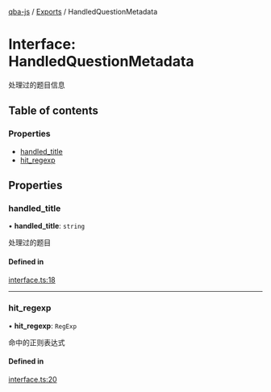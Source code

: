 [qba-js](../README.md) / [Exports](../modules.md) / HandledQuestionMetadata

# Interface: HandledQuestionMetadata

处理过的题目信息

## Table of contents

### Properties

- [handled\_title](HandledQuestionMetadata.md#handled_title)
- [hit\_regexp](HandledQuestionMetadata.md#hit_regexp)

## Properties

### handled\_title

• **handled\_title**: `string`

处理过的题目

#### Defined in

[interface.ts:18](https://github.com/enncy/qba-js/blob/cefa56e/src/interface.ts#L18)

___

### hit\_regexp

• **hit\_regexp**: `RegExp`

命中的正则表达式

#### Defined in

[interface.ts:20](https://github.com/enncy/qba-js/blob/cefa56e/src/interface.ts#L20)
